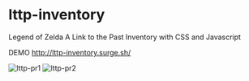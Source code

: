 # lttp-inventory
Legend of Zelda A Link to the Past Inventory with CSS and Javascript

DEMO http://lttp-inventory.surge.sh/

![lttp-pr1](https://user-images.githubusercontent.com/47251170/85925563-292a4600-b867-11ea-99ac-de1f237accbf.png)
![lttp-pr2](https://user-images.githubusercontent.com/47251170/85925564-2af40980-b867-11ea-94fb-cd4d6e03d14c.png)
